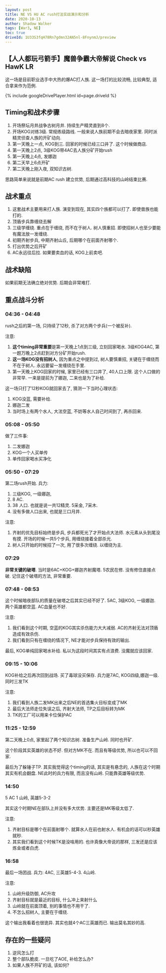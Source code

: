 ```yaml
---
layout: post
title: NE VS HU AC rush打法实战演示和分析
date: 2020-10-13
author: Shadow Walker
tags: [War3, NE]
toc: true
driveId: 1U33S3fqH78Rn7gdmn32AN5nl-8FnynmJ/preview
---
```


## 【人人都玩弓箭手】魔兽争霸大帝解说 Check vs HawK LR

这一场是目前职业选手中大热的爆AC打人族. 这一场打的比较流畅, 比较典型, 适合拿来作为范例. 

{% include googleDrivePlayer.html id=page.driveId %}


## Timing和战术步骤

1. 开场祭坛月井战争古树月井. 持续生产精灵直到8个. 
1. 开场KOG对练3级. 常规练级路线. 一般来说人族前期不会去暗夜家里. 同时派精灵侦查人族的开矿动向. 
2. 第一天晚上一点, KOG到三. 回家的时候已经三口井了.  这个时候做商店.  
2. 第一天晚上2点, 3级KOG带4AC去人族分矿开始rush
3. 第一天晚上4点, 发娜迦
4. 第二天早上6点开矿
5. 第二天晚上刚入夜, 双知识古树. 

思路简单来说就是前期AC rush 建立优势, 后期通过高科技的山岭结束比赛. 

## 战术重点

1. 这套战术主要用来打人族. 演变到现在, 其实四个族都可以打了. 即使兽族也能打的. 
1. 顶盾步兵靠缠绕去解
2. 三级学缠绕. 重点在于缠绕, 而不在于树人. 树人慎重招. 即使招树人也至少要能有魔法放一发缠绕. 
3. 初期齐射步兵, 中期齐射山丘, 后期哪个在前面齐射哪个. 
4. 打出优势之后开矿
5. AC永远往后拉. 如果要卖血的话, KOG上前卖吧. 


## 战术缺陷

如果前期无法确立绝对优势. 后期会非常难打. 


## 重点战斗分析

### 04:36 - 04:48

rush之后的第一场, 只持续了12秒, 杀了对方两个步兵(一个被反补). 

注意: 

1. **这个timing非常重要**是第一天晚上1点到三级, 立刻回家喝水. 3级KOG4AC, 第一题万晚上2点赶到对方分矿开始rush. 
1. **这一场KOG没有招树人**, 因为重点之中提到过, 树人要慎重招, 关键在于缠绕而不在于树人. 永远要留一发缠绕在手里. 
2. 第一天晚上KOG回家的时候, 家里已经有三口井了, 40人口上限. 这个人口做的非常早. 一来是提前为了娜迦, 二来也是为了补给. 

这一场只打了12秒KOG就回家去了, 猜测一下当时心理状态: 
1. KOG没蓝, 需要补给. 
2. 娜迦二发
3. 当时场上有两个水人, 大法空蓝, 不妨等水人自己时间到了, 再杀回来. 



### 05:08 - 05:50

做了三件事: 

1. 二发娜迦
2. KOG一个人买单传
3. 单传回家喝水买净化

### 05:50 - 07:29

第二场rush开始. 兵力:  

1. 三级KOG, 一级娜迦, 
2. 8 AC. 
3. 38 人口. 也就是说一共12精灵. 5采金, 7采木. 
4. 没有多做人口出来, 也就是三口月井. 

注意: 

1. 齐射的优先目标始终是步兵, 步兵都死光了才开始点大法师. 水元素从头到尾没有摸.  开场的时候一共5个步兵, 用缠绕接着全部杀光.   
2. 树人只开始的时候招了一次, 用了很多次缠绕. 以缠绕为主. 

### 07:29

**非常关键的破塔**. 当时是6AC+KOG+娜迦齐射魔塔. 5农民在修. 没有修住直接点破. 记住这个破塔的方法, 非常重要. 

### 07:48 - 08:53

这个时候暗夜部队的质量在破塔之后其实已经不好了. 5AC, 3级KOG, 一级娜迦.  两个英雄都空蓝. AC血量也不好. 

注意: 

1. 我们看到这个时期, 空蓝的KOG其实杀伤能力大大减弱. AC的齐射无法对顶盾造成有效杀伤. 
2. 我们看到只有在缠绕的情况下, NE才能对步兵保持有效的输出. 

最后, KOG单纯回家喝水补给.   私以为这段时间其实有点浪费. 没魔就应该回家.

### 09:15 - 10:06

KOG补给之后再次回到战场. 买了毒球没买保存. 兵力是7AC, KOG四级,娜迦一级.  同时三发TK

注意: 

1. 我们看到人族二发MK出来之后NE的首选集火目标变成了MK
2. 最后大法师走位失误之后, 齐射大法师, TP之后目标转为MK
3. TK的工厂可以用来卡位保护AC

### 11:25 - 12:59

第二天晚上0点, 家里起了两个知识古树. 准备生产山岭. 同时也开矿. 

这个阶段其实英雄的状态不好. 但对方MK不在. 而且有等级优势, 所以也可以不回家. 

最后为了躲锤子TP. 其实我觉得这个timing的话, 其实是有悬念的, 人族在这个时期其实有机会翻盘.  NE此时的兵力有限, 而且没有山岭. 只能靠英雄等级优势. 

### 14:50 

5 AC 1 山岭, 英雄5-3-2 

其实这个时期NE在部队上并没有多大优势. 主要还是MK等级太低了. 

注意: 

1. 齐射目标是哪个在前面射哪个. 就算水人在前也射水人. 有机会的话可以秒英雄就秒. 
2. 其实我们看到这个时候TK是没啥用的. 也许真像大帝说的那样, 三发还是应该炼金或者白虎. 

### 16:58 

最后一场团战. 兵力: 4AC, 三英雄5-4-3. 4山岭.  

注意:

1. 山岭升级防御, AC升攻
2. 齐射目标就是最近的目标, 什么冲上来射什么
3. 山岭就在前面顶着, 别的事情也不用干了. 
4. 不怎么招树人, 主要在于缠绕. 

这个输出我看着也很诡异. 其实也就4个AC三英雄而已. 输出莫名其妙的高. 


## 存在的一些疑问

1. 逆风怎么打
2. 整个部队脆皮. 一旦吃了AOE, 补给怎么办? 
3. 如果人族不开矿的话, 该如何? 


